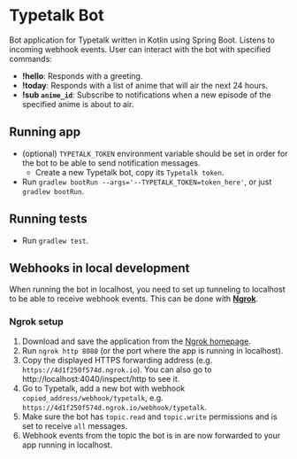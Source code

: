 # Typetalk Bot

Bot application for Typetalk written in Kotlin using Spring Boot. Listens to incoming webhook events. User can interact with the bot with specified commands:
* **!hello**: Responds with a greeting.
* **!today**: Responds with a list of anime that will air the next 24 hours.
* **!sub `anime_id`**: Subscribe to notifications when a new episode of the specified anime is about to air.

## Running app

* (optional) `TYPETALK_TOKEN` environment variable should be set in order for the bot to be able to send notification messages.
    * Create a new Typetalk bot, copy its `Typetalk token`.
* Run `gradlew bootRun --args='--TYPETALK_TOKEN=token_here'`, or just `gradlew bootRun`.

## Running tests

* Run `gradlew test`.

## Webhooks in local development

When running the bot in localhost, you need to set up tunneling to localhost to be able to receive webhook events.
This can be done with **[Ngrok][1]**.

### Ngrok setup
1. Download and save the application from the [Ngrok homepage][1].
2. Run `ngrok http 8080` (or the port where the app is running in localhost).
3. Copy the displayed HTTPS forwarding address (e.g. `https://4d1f250f574d.ngrok.io`). You can also go to 
    http://localhost:4040/inspect/http to see it.
4. Go to Typetalk, add a new bot with webhook `copied_address/webhook/typetalk`,
    e.g. `https://4d1f250f574d.ngrok.io/webhook/typetalk`. 
5. Make sure the bot has `topic.read` and `topic.write` permissions and is set to receive `all` messages.
5. Webhook events from the topic the bot is in are now forwarded to your app running in localhost.

[1]: https://ngrok.com/